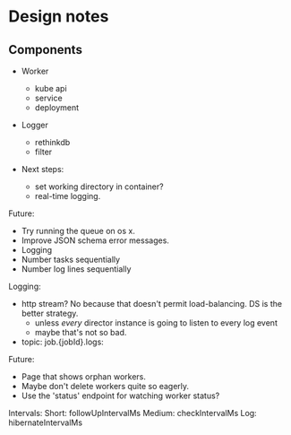 # Design notes

## Components

* Worker
  * kube api
  * service
  * deployment
* Logger
  * rethinkdb
  * filter

* Next steps:
  * set working directory in container?
  * real-time logging.

Future:
* Try running the queue on os x.
* Improve JSON schema error messages.
* Logging
* Number tasks sequentially
* Number log lines sequentially

Logging:
* http stream? No because that doesn't permit load-balancing. DS is the better strategy.
  * unless *every* director instance is going to listen to every log event
  * maybe that's not so bad.
* topic: job.{jobId}.logs:

Future:
* Page that shows orphan workers.
* Maybe don't delete workers quite so eagerly.
* Use the 'status' endpoint for watching worker status?

Intervals:
Short: followUpIntervalMs
Medium: checkIntervalMs
Log: hibernateIntervalMs

